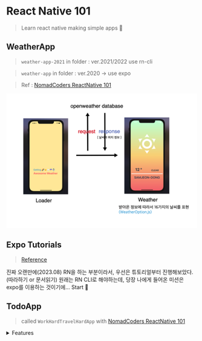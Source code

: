 # React Native 101

> Learn react native making simple apps 🥳

## WeatherApp

> `weather-app-2021` in folder : ver.2021/2022 use rn-cli

> `weather-app` in folder : ver.2020 → use expo

> Ref : [NomadCoders ReactNative 101](https://nomadcoders.co/react-native-for-beginners)

![app-flow](screenshots/weather_app.png)

## Expo Tutorials

> [Reference](https://docs.expo.dev/tutorial/introduction/)

진짜 오랜만에(2023.08) RN을 하는 부분이라서, 우선은 튜토리얼부터 진행해보았다.(따라하기 or 문서읽기) 원래는 RN CLI로 해야하는데, 당장 나에게 들어온 미션은 expo를 이용하는 것이기에... Start 🚀

## TodoApp

> called `WorkHardTravelHardApp` with [NomadCoders ReactNative 101](https://nomadcoders.co/react-native-for-beginners)

<details>
  <summary>Features</summary>

- [x] 카테고리별 할 일(상단 탭) 리스트업
- [x] 할 일 생성/추가
- [x] 할 일 수정 : 내용 및 상태 변경
- [x] 할 일 제거
- [x] AsyncStorage에 할 일/탭 정보 저장
</details>
